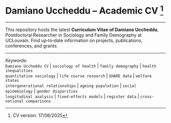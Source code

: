 # Damiano Uccheddu – Academic CV [^1] 

---

This repository hosts the latest **Curriculum Vitae of Damiano Uccheddu**, Postdoctoral Researcher in Sociology and Family Demography at UCLouvain. 
Find up‑to‑date information on projects, publications, conferences, and grants.

---

*Keywords:*  
`Damiano Uccheddu CV` | `sociology of health` | `family demography` | `health inequalities`  
`quantitative sociology` | `life course research` | `SHARE data` | `welfare states`  
`intergenerational relationships` | `ageing population` | `social epidemiology` | `gender disparities`  
`longitudinal analysis` | `fixed-effects models` | `register data` | `cross-national comparisons`

[^1]: CV version: 17/06/2025 